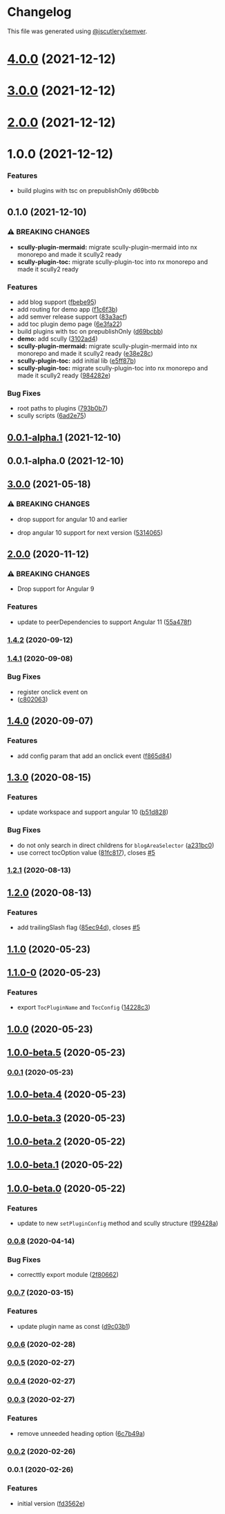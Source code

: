 # Changelog

This file was generated using [@jscutlery/semver](https://github.com/jscutlery/semver).

# [4.0.0](/compare/scully-plugin-toc-3.0.0...scully-plugin-toc-4.0.0) (2021-12-12)



# [3.0.0](/compare/scully-plugin-toc-2.0.0...scully-plugin-toc-3.0.0) (2021-12-12)



# [2.0.0](/compare/scully-plugin-toc-1.0.0...scully-plugin-toc-2.0.0) (2021-12-12)



# 1.0.0 (2021-12-12)


### Features

* build plugins with tsc on prepublishOnly d69bcbb



## 0.1.0 (2021-12-10)


### ⚠ BREAKING CHANGES

* **scully-plugin-mermaid:** migrate scully-plugin-mermaid into nx monorepo and made it scully2 ready
* **scully-plugin-toc:** migrate scully-plugin-toc into nx monorepo and made it scully2 ready

### Features

* add blog support ([fbebe95](https://github.com/k9n-dev/scully-plugins/commit/fbebe950f217c3f7320f19835e2faa397087564c))
* add routing for demo app ([f1c6f3b](https://github.com/k9n-dev/scully-plugins/commit/f1c6f3b3a6806410068d3596f86bab5490121609))
* add semver release support ([83a3acf](https://github.com/k9n-dev/scully-plugins/commit/83a3acf8af725c2ceecf22216967543957f4628e))
* add toc plugin demo page ([6e3fa22](https://github.com/k9n-dev/scully-plugins/commit/6e3fa222460244913f275cf2c6e116b78aa1d16c))
* build plugins with tsc on prepublishOnly ([d69bcbb](https://github.com/k9n-dev/scully-plugins/commit/d69bcbb19104094ab3ffb5c57bba7efe34954ff9))
* **demo:** add scully ([3102ad4](https://github.com/k9n-dev/scully-plugins/commit/3102ad49423825ffaeb3932dc18ba524a5deb7ae))
* **scully-plugin-mermaid:** migrate scully-plugin-mermaid into nx monorepo and made it scully2 ready ([e38e28c](https://github.com/k9n-dev/scully-plugins/commit/e38e28ce4569db416af5e81e30480f5815650acf))
* **scully-plugin-toc:** add initial lib ([e5ff87b](https://github.com/k9n-dev/scully-plugins/commit/e5ff87b7ee37423bb9f8cf56966bbda170d2af30))
* **scully-plugin-toc:** migrate scully-plugin-toc into nx monorepo and made it scully2 ready ([984282e](https://github.com/k9n-dev/scully-plugins/commit/984282e66ec3596b45b59f33c5d5dfa416cda272))


### Bug Fixes

* root paths to plugins ([793b0b7](https://github.com/k9n-dev/scully-plugins/commit/793b0b747aafaa9a972840a61d0cf3e0c6c420e5))
* scully scripts ([6ad2e75](https://github.com/k9n-dev/scully-plugins/commit/6ad2e75cbe821d829c2db6783190592860b692b3))

## [0.0.1-alpha.1](/compare/scully-plugin-toc-0.0.1-alpha.0...scully-plugin-toc-0.0.1-alpha.1) (2021-12-10)



## 0.0.1-alpha.0 (2021-12-10)



## [3.0.0](https://github.com/k9n-dev/scully-plugins/tree/main/scully/plugins/scully-plugin-toc/compare/v2.0.0...v3.0.0) (2021-05-18)


### ⚠ BREAKING CHANGES

* drop support for angular 10 and earlier

* drop angular 10 support for next version ([5314065](https://github.com/k9n-dev/scully-plugins/tree/main/scully/plugins/scully-plugin-toc/commit/53140650c809fa5b29123e3beaa07bb9ee623bd5))

## [2.0.0](https://github.com/k9n-dev/scully-plugins/tree/main/scully/plugins/scully-plugin-toc/compare/v1.4.2...v2.0.0) (2020-11-12)


### ⚠ BREAKING CHANGES

* Drop support for Angular 9

### Features

* update to peerDependencies to support Angular 11 ([55a478f](https://github.com/k9n-dev/scully-plugins/tree/main/scully/plugins/scully-plugin-toc/commit/55a478f24fc1a429ed219f966ed4968cef0513b3))

### [1.4.2](https://github.com/k9n-dev/scully-plugins/tree/main/scully/plugins/scully-plugin-toc/compare/v1.4.1...v1.4.2) (2020-09-12)

### [1.4.1](https://github.com/k9n-dev/scully-plugins/tree/main/scully/plugins/scully-plugin-toc/compare/v1.4.0...v1.4.1) (2020-09-08)


### Bug Fixes

* register onclick event on <li> ([c802063](https://github.com/k9n-dev/scully-plugins/tree/main/scully/plugins/scully-plugin-toc/commit/c802063e1b59d161d38962cf70404b7deb48cd4e))

## [1.4.0](https://github.com/k9n-dev/scully-plugins/tree/main/scully/plugins/scully-plugin-toc/compare/v1.3.0...v1.4.0) (2020-09-07)


### Features

* add config param that add an onclick event ([f865d84](https://github.com/k9n-dev/scully-plugins/tree/main/scully/plugins/scully-plugin-toc/commit/f865d848e530caad1d56a21af9e354053c8ec1bf))

## [1.3.0](https://github.com/k9n-dev/scully-plugins/tree/main/scully/plugins/scully-plugin-toc/compare/v1.2.0...v1.3.0) (2020-08-15)


### Features

* update workspace and support angular 10 ([b51d828](https://github.com/k9n-dev/scully-plugins/tree/main/scully/plugins/scully-plugin-toc/commit/b51d828b064057db823e24c685baed66de950729))


### Bug Fixes

* do not only search in direct childrens for `blogAreaSelector` ([a231bc0](https://github.com/k9n-dev/scully-plugins/tree/main/scully/plugins/scully-plugin-toc/commit/a231bc03b6ff62a8e67d85e0b3496087d1ec3dd9))
* use correct tocOption value ([81fc817](https://github.com/k9n-dev/scully-plugins/tree/main/scully/plugins/scully-plugin-toc/commit/81fc81782af3b7dfcf571eac535644840a7f1694)), closes [#5](https://github.com/k9n-dev/scully-plugins/tree/main/scully/plugins/scully-plugin-toc/issues/5)

### [1.2.1](https://github.com/k9n-dev/scully-plugins/tree/main/scully/plugins/scully-plugin-toc/compare/v1.2.0...v1.2.1) (2020-08-13)

## [1.2.0](https://github.com/k9n-dev/scully-plugins/tree/main/scully/plugins/scully-plugin-toc/compare/v1.1.0...v1.2.0) (2020-08-13)


### Features

* add trailingSlash flag ([85ec94d](https://github.com/k9n-dev/scully-plugins/tree/main/scully/plugins/scully-plugin-toc/commit/85ec94d22d8306ba5ed7621b47b1e7e09dd8be7a)), closes [#5](https://github.com/k9n-dev/scully-plugins/tree/main/scully/plugins/scully-plugin-toc/issues/5)

## [1.1.0](https://github.com/k9n-dev/scully-plugins/tree/main/scully/plugins/scully-plugin-toc/compare/v1.1.0-0...v1.1.0) (2020-05-23)

## [1.1.0-0](https://github.com/k9n-dev/scully-plugins/tree/main/scully/plugins/scully-plugin-toc/compare/v1.0.0...v1.1.0-0) (2020-05-23)


### Features

* export `TocPluginName` and `TocConfig` ([14228c3](https://github.com/k9n-dev/scully-plugins/tree/main/scully/plugins/scully-plugin-toc/commit/14228c3a80081f814262463b5337ad31dff4dad5))

## [1.0.0](https://github.com/k9n-dev/scully-plugins/tree/main/scully/plugins/scully-plugin-toc/compare/v1.0.0-beta.5...v1.0.0) (2020-05-23)

## [1.0.0-beta.5](https://github.com/k9n-dev/scully-plugins/tree/main/scully/plugins/scully-plugin-toc/compare/v1.0.0-beta.4...v1.0.0-beta.5) (2020-05-23)

### [0.0.1](https://github.com/k9n-dev/scully-plugins/tree/main/scully/plugins/scully-plugin-toc/compare/v1.0.0-beta.4...v0.0.1) (2020-05-23)

## [1.0.0-beta.4](https://github.com/k9n-dev/scully-plugins/tree/main/scully/plugins/scully-plugin-toc/compare/v1.0.0-beta.3...v1.0.0-beta.4) (2020-05-23)

## [1.0.0-beta.3](https://github.com/k9n-dev/scully-plugins/tree/main/scully/plugins/scully-plugin-toc/compare/v1.0.0-beta.2...v1.0.0-beta.3) (2020-05-23)

## [1.0.0-beta.2](https://github.com/k9n-dev/scully-plugins/tree/main/scully/plugins/scully-plugin-toc/compare/v1.0.0-beta.1...v1.0.0-beta.2) (2020-05-22)

## [1.0.0-beta.1](https://github.com/k9n-dev/scully-plugins/tree/main/scully/plugins/scully-plugin-toc/compare/v1.0.0-beta.0...v1.0.0-beta.1) (2020-05-22)

## [1.0.0-beta.0](https://github.com/k9n-dev/scully-plugins/tree/main/scully/plugins/scully-plugin-toc/compare/v0.0.8...v1.0.0-beta.0) (2020-05-22)


### Features

* update to new `setPluginConfig` method and scully structure ([f99428a](https://github.com/k9n-dev/scully-plugins/tree/main/scully/plugins/scully-plugin-toc/commit/f99428ade5de3b368d6f2ffaa80a37e44912b2d3))

### [0.0.8](https://github.com/k9n-dev/scully-plugins/tree/main/scully/plugins/scully-plugin-toc/compare/v0.0.7...v0.0.8) (2020-04-14)


### Bug Fixes

* correcttly export module ([2f80662](https://github.com/k9n-dev/scully-plugins/tree/main/scully/plugins/scully-plugin-toc/commit/2f80662b9ac6840963bf381e43692476e729694f))

### [0.0.7](https://github.com/k9n-dev/scully-plugins/tree/main/scully/plugins/scully-plugin-toc/compare/v0.0.6...v0.0.7) (2020-03-15)


### Features

* update plugin name as const ([d9c03b1](https://github.com/k9n-dev/scully-plugins/tree/main/scully/plugins/scully-plugin-toc/commit/d9c03b18646b68abda52a46ca2adb0a6d82ef3d9))

### [0.0.6](https://github.com/k9n-dev/scully-plugins/tree/main/scully/plugins/scully-plugin-toc/compare/v0.0.5...v0.0.6) (2020-02-28)

### [0.0.5](https://github.com/k9n-dev/scully-plugins/tree/main/scully/plugins/scully-plugin-toc/compare/v0.0.4...v0.0.5) (2020-02-27)

### [0.0.4](https://github.com/k9n-dev/scully-plugins/tree/main/scully/plugins/scully-plugin-toc/compare/v0.0.3...v0.0.4) (2020-02-27)

### [0.0.3](https://github.com/k9n-dev/scully-plugins/tree/main/scully/plugins/scully-plugin-toc/compare/v0.0.2...v0.0.3) (2020-02-27)


### Features

* remove unneeded heading option ([6c7b49a](https://github.com/k9n-dev/scully-plugins/tree/main/scully/plugins/scully-plugin-toc/commit/6c7b49a79d8830e4d90d301882fc7d99d2b0887f))

### [0.0.2](https://github.com/k9n-dev/scully-plugins/tree/main/scully/plugins/scully-plugin-toc/compare/v0.0.1...v0.0.2) (2020-02-26)

### 0.0.1 (2020-02-26)


### Features

* initial version ([fd3562e](https://github.com/k9n-dev/scully-plugins/tree/main/scully/plugins/scully-plugin-toc/commit/fd3562ec8e21689d0621dbfe58d7b41cf56b47a4))
